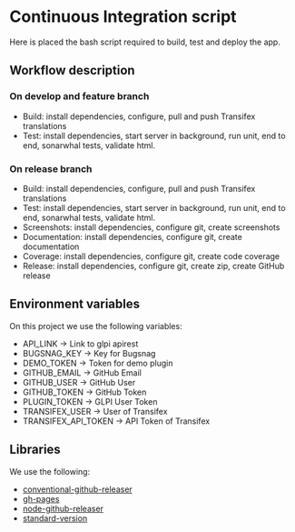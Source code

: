 # Continuous Integration script

Here is placed the bash script required to build, test and deploy the app.

## Workflow description

### On develop and feature branch

- Build: install dependencies, configure, pull and push Transifex translations
- Test: install dependencies, start server in background, run unit, end to end, sonarwhal tests, validate html.

### On release branch

- Build: install dependencies, configure, pull and push Transifex translations
- Test: install dependencies, start server in background, run unit, end to end, sonarwhal tests, validate html.
- Screenshots: install dependencies, configure git, create screenshots
- Documentation: install dependencies, configure git, create documentation
- Coverage: install dependencies, configure git, create code coverage
- Release: install dependencies, configure git, create zip, create GitHub release

## Environment variables

On this project we use the following variables:

- API_LINK             -> Link to glpi apirest
- BUGSNAG_KEY          -> Key for Bugsnag
- DEMO_TOKEN           -> Token for demo plugin
- GITHUB_EMAIL         -> GitHub Email
- GITHUB_USER          -> GitHub User
- GITHUB_TOKEN         -> GitHub Token
- PLUGIN_TOKEN         -> GLPI User Token
- TRANSIFEX_USER       -> User of Transifex
- TRANSIFEX_API_TOKEN  -> API Token of Transifex

## Libraries

We use the following:

- [conventional-github-releaser](https://github.com/conventional-changelog/releaser-tools)
- [gh-pages](https://github.com/tschaub/gh-pages)
- [node-github-releaser](https://github.com/miyajan/node-github-release)
- [standard-version](https://github.com/conventional-changelog/standard-version)